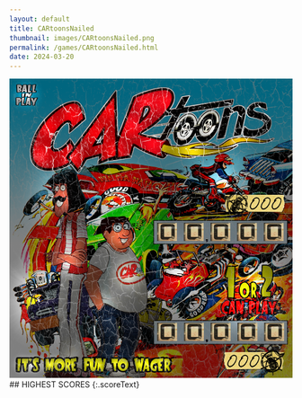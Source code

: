 ```yaml
---
layout: default
title: CARtoonsNailed
thumbnail: images/CARtoonsNailed.png
permalink: /games/CARtoonsNailed.html
date: 2024-03-20
---
```


<img src="../images/CARtoonsNailed.png" class="gameThumbnail img-fluid mx-auto align-middle">
## HIGHEST SCORES
{:.scoreText}

